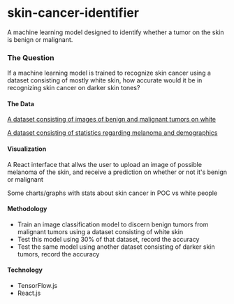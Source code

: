 # skin-cancer-identifier
A machine learning model designed to identify whether a tumor on the skin is benign or malignant. 

### The Question
If a machine learning model is trained to recognize skin cancer using a dataset consisting of mostly white skin, how accurate would it be in recognizing skin cancer on darker skin tones?

#### The Data
[A dataset consisting of images of benign and malignant tumors on white](https://www.kaggle.com/fanconic/skin-cancer-malignant-vs-benign)

[A dataset consisting of statistics regarding melanoma and demographics](https://www.cdc.gov/cancer/uscs/dataviz/download_data.htm)

#### Visualization 
A React interface that allws the user to upload an image of possible melanoma of the skin, and receive a prediction on whether or not it's benign or malignant

Some charts/graphs with stats about skin cancer in POC vs white people

#### Methodology 
- Train an image classification model to discern benign tumors from malignant tumors using a dataset consisting of white skin
- Test this model using 30% of that dataset, record the accuracy
- Test the same model using another dataset consisting of darker skin tumors, record the accuracy

#### Technology 
- TensorFlow.js
- React.js